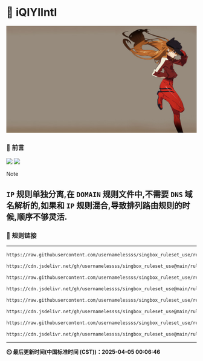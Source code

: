 
# 🧸 iQIYIIntl
![](https://raw.githubusercontent.com/usernamelessss/picture-bed/main/images/202504042256831.jpg)
### 📣 前言
![](https://shields.io/badge/-移除重复规则-ff69b4) ![](https://shields.io/badge/-IP&nbsp;规则单独存放不与&nbsp;DOMAIN&nbsp;等混合-green)
> [!NOTE]
**`IP` 规则单独分离,在 `DOMAIN` 规则文件中,不需要 `DNS` 域名解析的,如果和 `IP` 规则混合,导致排列路由规则的时候,顺序不够灵活.**
---

###  🔗 规则链接
---

```url
https://raw.githubusercontent.com/usernamelessss/singbox_ruleset_use/refs/heads/main/rule/iQIYIIntl/iQIYIIntl_IP.json
```

```url
https://cdn.jsdelivr.net/gh/usernamelessss/singbox_ruleset_use@main/rule/iQIYIIntl/iQIYIIntl_IP.json
```

```url
https://raw.githubusercontent.com/usernamelessss/singbox_ruleset_use/refs/heads/main/rule/iQIYIIntl/iQIYIIntl_IP.srs
```

```url
https://cdn.jsdelivr.net/gh/usernamelessss/singbox_ruleset_use@main/rule/iQIYIIntl/iQIYIIntl_IP.srs
```

```url
https://raw.githubusercontent.com/usernamelessss/singbox_ruleset_use/refs/heads/main/rule/iQIYIIntl/iQIYIIntl_No_IP.json
```

```url
https://cdn.jsdelivr.net/gh/usernamelessss/singbox_ruleset_use@main/rule/iQIYIIntl/iQIYIIntl_No_IP.json
```

```url
https://raw.githubusercontent.com/usernamelessss/singbox_ruleset_use/refs/heads/main/rule/iQIYIIntl/iQIYIIntl_No_IP.srs
```

```url
https://cdn.jsdelivr.net/gh/usernamelessss/singbox_ruleset_use@main/rule/iQIYIIntl/iQIYIIntl_No_IP.srs
```

---
**⏲️ 最后更新时间(中国标准时间 (CST))：2025-04-05 00:06:46**